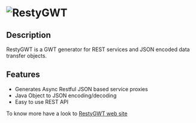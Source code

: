![RestyGWT](http://restygwt.fusesource.org/images/restygwt-logo.png)
==============

Description
-----------

RestyGWT is a GWT generator for REST services and JSON encoded data transfer objects.

Features
--------

* Generates Async Restful JSON based service proxies
* Java Object to JSON encoding/decoding
* Easy to use REST API

To know more have a look to [RestyGWT web site](http://resty-gwt.github.io/)
